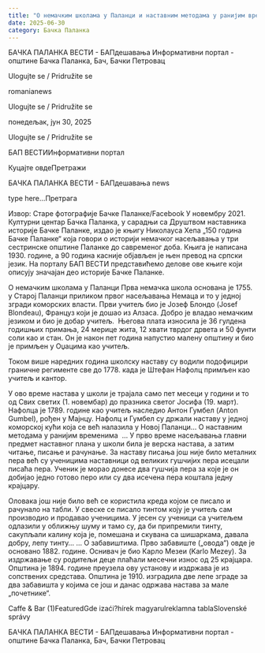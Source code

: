 ```yaml
---
title: "О немачким школама у Паланци и наставним методама у ранијим временима"
date: 2025-06-30
category: Бачка Паланка
---
```


БАЧКА ПАЛАНКА ВЕСТИ - БАПдешавања Информативни портал - општине Бачка Паланка, Бач, Бачки Петровац

Ulogujte se / Pridružite se

romanianews

Ulogujte se / Pridružite se

понедељак, јун 30, 2025

Ulogujte se / Pridružite se

БАП ВЕСТИИнформативни портал

Куцајте овдеПретражи

БАЧКА ПАЛАНКА ВЕСТИ - БАПдешавања news

type here...Претрага

Извор: Старе фотографије Бачке Паланке/Facebook
            У новембру 2021. Културни центар Бачка Паланка, у сарадњи са Друштвом наставника историје Бачке Паланке, издао је књигу Николауса Хепа „150 година Бачке Паланке“ која говори о историји немачког насељавања у три сестринске општине Паланке до савременог доба. Књига је написана 1930. године, а 90 година касније објављен је њен превод на српски језик. На порталу БАП ВЕСТИ представићемо делове ове књиге који описују значајан део историје Бачке Паланке. 

О немачким школама у Паланци
Прва немачка школа основана је 1755. у Старој Паланци приликом првог насељавања Немаца и то у једној згради коморских власти. Први учитељ био је Јозеф Блондо (Josef Blondeau), Француз који је дошао из Алзаса. Добро је владао немачким језиком и био је добар учитељ. 
Његова плата износила је 36 гулдена годишњих примања, 24 мерице жита, 12 хвати тврдог дрвета и 50 фунти соли као и стан. Он је након пет година напустио малену општину и био је примљен у Оџацима као учитељ. 


Током више наредних година школску наставу су водили подофицири граничне регименте све до 1778. када је Штефан Нафолц примљен као учитељ и кантор. 


У ово време настава у школи је трајала само пет месеци у години и то од Свих светих (1. новембар) до празника светог Јосифа (19. март). Нафолца је 1789. године као учитељ наследио Антон Гумбел (Anton Gumbel), рођен у Мајнцу. Нафолц и Гумбел су држали наставу у једној коморској кући која се већ налазила у Новој Паланци…
О наставним методама у ранијим временима 
… У прво време насељавања главни предмет наставног плана у школи била је верска настава, а затим читање, писање и рачунање. За наставу писања још није било металних пера већ су ученицима наставници од великих гушчијих пера исецали писаћа пера. Ученик је морао донесе два гушчија пера за које је он добијао једно готово перо или су два исечена пера коштала једну крајцару. 


Оловака још није било већ се користила креда којом се писало и рачунало на табли. У свеске се писало тинтом коју је учитељ сам производио и продавао ученицима. У јесен су ученици са учитељем одлазили у оближњу шуму и тамо су, да би припремили тинту, сакупљали калину која је, помешана и скувана са шишаркама, давала добру, лепу тинту…
… О забавиштима. Прво забавиште („овода“) овде је основано 1882. године. Оснивач је био Карло Мезеи (Karlo Mezey). За издржавање су родитељи деце плаћали месечни износ од 25 крајцара. Општина је 1894. године преузела ову установу и издржава је из сопствених средстава. Општина је 1910. изградила две лепе зграде за два забавишта у којима се још и данас одржава настава за мале „почетнике“.

Caffe & Bar (1)FeaturedGde izaći?hírek magyarulreklamna tablaSlovenské správy

БАЧКА ПАЛАНКА ВЕСТИ - БАПдешавања Информативни портал - општине Бачка Паланка, Бач, Бачки Петровац
